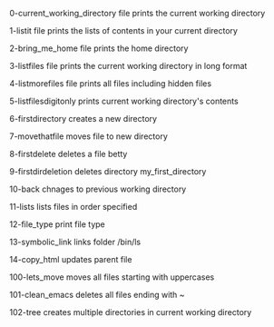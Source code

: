 0-current_working_directory file prints the current working directory

1-listit file prints the lists of contents in your current directory

2-bring_me_home file prints the home directory

3-listfiles file prints the current working directory in long format

4-listmorefiles file prints all files including hidden files

5-listfilesdigitonly prints current working directory's contents

6-firstdirectory creates a new directory

7-movethatfile moves file to new directory

8-firstdelete deletes a file betty

9-firstdirdeletion deletes directory my_first_directory

10-back chnages to previous working directory

11-lists lists files in order specified

12-file_type print file type

13-symbolic_link links folder /bin/ls

14-copy_html updates parent file

100-lets_move moves all files starting with uppercases

101-clean_emacs deletes all files ending with ~

102-tree creates multiple directories in current working directory
